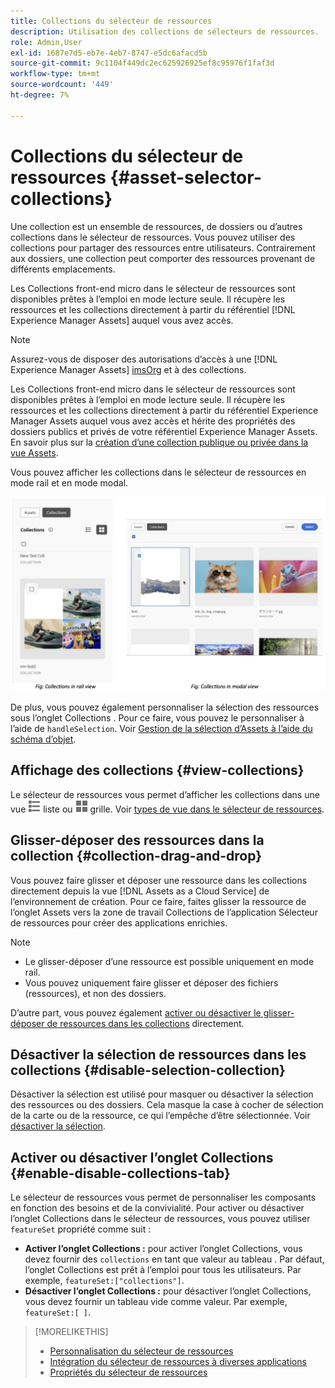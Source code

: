 ```yaml
---
title: Collections du sélecteur de ressources
description: Utilisation des collections de sélecteurs de ressources.
role: Admin,User
exl-id: 1687e7d5-eb7e-4eb7-8747-e5dc6afacd5b
source-git-commit: 9c1104f449dc2ec625926925ef8c95976f1faf3d
workflow-type: tm+mt
source-wordcount: '449'
ht-degree: 7%

---
```


# Collections du sélecteur de ressources {#asset-selector-collections}

Une collection est un ensemble de ressources, de dossiers ou d’autres collections dans le sélecteur de ressources. Vous pouvez utiliser des collections pour partager des ressources entre utilisateurs. Contrairement aux dossiers, une collection peut comporter des ressources provenant de différents emplacements.

Les Collections front-end micro dans le sélecteur de ressources sont disponibles prêtes à l’emploi en mode lecture seule. Il récupère les ressources et les collections directement à partir du référentiel [!DNL Experience Manager Assets] auquel vous avez accès.

>[!NOTE]
>
>Assurez-vous de disposer des autorisations d’accès à une [!DNL Experience Manager Assets] [imsOrg](/help/assets/asset-selector-properties.md) et à des collections.

Les Collections front-end micro dans le sélecteur de ressources sont disponibles prêtes à l’emploi en mode lecture seule. Il récupère les ressources et les collections directement à partir du référentiel Experience Manager Assets auquel vous avez accès et hérite des propriétés des dossiers publics et privés de votre référentiel Experience Manager Assets. En savoir plus sur la [création d’une collection publique ou privée dans la vue Assets](/help/assets/manage-collections-assets-view.md#create-collection).

Vous pouvez afficher les collections dans le sélecteur de ressources en mode rail et en mode modal.

![Collections en mode rail](assets/collections-rail-modal-view.png)

<!--
Additionally, you can [customize](/help/assets/asset-selector-customization.md) the `featureSet` property to enable or disable collections in Asset Selector. See [enable or disable Collections tab](#enable-disable-collections-tab).-->

De plus, vous pouvez également personnaliser la sélection des ressources sous l’onglet Collections . Pour ce faire, vous pouvez le personnaliser à l’aide de `handleSelection`. Voir [Gestion de la sélection d’Assets à l’aide du schéma d’objet](/help/assets/asset-selector-customization.md#handling-selection).

## Affichage des collections {#view-collections}

Le sélecteur de ressources vous permet d’afficher les collections dans une vue ![ liste](assets/do-not-localize/list-view.png) liste ou ![ grille](assets/do-not-localize/grid-view.png) grille. Voir [types de vue dans le sélecteur de ressources](overview-asset-selector.md#types-of-view).

## Glisser-déposer des ressources dans la collection {#collection-drag-and-drop}

Vous pouvez faire glisser et déposer une ressource dans les collections directement depuis la vue [!DNL Assets as a Cloud Service] de l’environnement de création. Pour ce faire, faites glisser la ressource de l’onglet Assets vers la zone de travail Collections de l’application Sélecteur de ressources pour créer des applications enrichies.

>[!NOTE]
>
>* Le glisser-déposer d’une ressource est possible uniquement en mode rail.
>* Vous pouvez uniquement faire glisser et déposer des fichiers (ressources), et non des dossiers.

D’autre part, vous pouvez également [activer ou désactiver le glisser-déposer de ressources dans les collections](asset-selector-customization.md#enable-disable-drag-and-drop) directement.

## Désactiver la sélection de ressources dans les collections {#disable-selection-collection}

Désactiver la sélection est utilisé pour masquer ou désactiver la sélection des ressources ou des dossiers. Cela masque la case à cocher de sélection de la carte ou de la ressource, ce qui l’empêche d’être sélectionnée. Voir [désactiver la sélection](/help/assets/asset-selector-customization.md#disable-selection).

## Activer ou désactiver l’onglet Collections {#enable-disable-collections-tab}

Le sélecteur de ressources vous permet de personnaliser les composants en fonction des besoins et de la convivialité. Pour activer ou désactiver l’onglet Collections dans le sélecteur de ressources, vous pouvez utiliser `featureSet` propriété comme suit :

* **Activer l’onglet Collections :** pour activer l’onglet Collections, vous devez fournir des `collections` en tant que valeur au tableau . Par défaut, l’onglet Collections est prêt à l’emploi pour tous les utilisateurs. Par exemple, `featureSet:["collections"]`.
* **Désactiver l’onglet Collections :** pour désactiver l’onglet Collections, vous devez fournir un tableau vide comme valeur. Par exemple, `featureSet:[ ]`.

>[!MORELIKETHIS]
>
>* [Personnalisation du sélecteur de ressources](/help/assets/asset-selector-customization.md)
>* [Intégration du sélecteur de ressources à diverses applications](/help/assets/integrate-asset-selector.md)
>* [Propriétés du sélecteur de ressources](/help/assets/asset-selector-properties.md)
